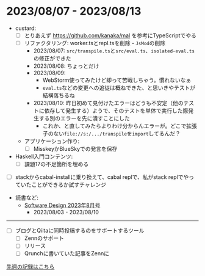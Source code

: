 # 2023/08/07 - 2023/08/13

- custard:
    - [ ] とりあえず <https://github.com/kanaka/mal> を参考にTypeScriptでやる
    - [ ] リファクタリング: worker.tsとrepl.tsを削除・`JsMod`の削除
        - 2023/08/07: `src/transpile.ts`と`src/eval.ts`、`isolated-eval.ts`の修正ができた
        - 2023/08/08: ちょっとだけ
        - 2023/08/09:
            - WebStorm使ってみたけど却って苦戦しちゃう。慣れないなぁ
            - `eval.ts`などの変更への追従は概ねできた、と思いきやテストが結構落ちるね
        - 2023/08/10: 昨日初めて見付けたエラーはどうも不安定（他のテストに依存して発生する）ようで、そのテストを単体で実行した際発生する別のエラーを先に潰すことにした
            - これか、と直してみたらよりわけ分からんエラーが。どこで拡張子のない`file://s:/.../transpile`を`import`してるんだ？
    - アプリケーション作り:
        - [ ] MisskeyかBlueSkyでの発言を保存
- Haskell入門コンテンツ:
    - [ ] 課題17の不足箇所を埋める
- [ ] stackからcabal-installに乗り換えて、cabal replで、私がstack replでやっていたことができるか試すチャレンジ
- 読書など:
    - [Software Design 2023年8月号](https://gihyo.jp/magazine/SD/archive/2023/202308)
        - 2023/08/03 - 2023/08/10

------

- [ ] ブログとQiitaに同時投稿するのをサポートするツール
    - [ ] Zennのサポート
    - [ ] リリース
    - [ ] Qrunchに書いていた記事をZennに

[先週の記録はこちら](https://github.com/igrep/daily-commits/blob/bfb94b091a047c3f78ea5043eb05ddfc5263828b/yesterday.md)

